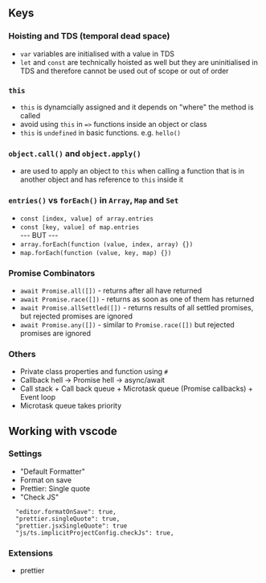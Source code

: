 ## Keys
### Hoisting and TDS (temporal dead space)
 - `var` variables are initialised with a value in TDS
 - `let` and `const` are technically hoisted as well but they are uninitialised in TDS and therefore cannot be used out of scope or out of order
### `this`
 - `this` is dynamcially assigned and it depends on "where" the method is called
 - avoid using `this` in `=>` functions inside an object or class
 - `this` is `undefined` in basic functions. e.g. `hello()`
### `object.call()` and `object.apply()`
 - are used to apply an object to `this` when calling a function that is in another object and has reference to `this` inside it 
### `entries()` vs `forEach()` in `Array`, `Map` and `Set`
 - `const [index, value] of array.entries`
 - `const [key, value] of map.entries` \
--- BUT ---
 - `array.forEach(function (value, index, array) {})`
 - `map.forEach(function (value, key, map) {})`
### Promise Combinators
 -  `await Promise.all([])` - returns after all have returned
 -  `await Promise.race([])` - returns as soon as one of them has returned
 -  `await Promise.allSettled([])` - returns results of all settled promises, but rejected promises are ignored
 -  `await Promise.any([])` - similar to `Promise.race([])` but rejected promises are ignored
### Others
 - Private class properties and function using `#`
 - Callback hell -> Promise hell -> async/await
 - Call stack + Call back queue + Microtask queue (Promise callbacks) + Event loop
  -   Microtask queue takes priority


## Working with vscode

### Settings
 - "Default Formatter"
 - Format on save
 - Prettier: Single quote
 - "Check JS"

``` 
  "editor.formatOnSave": true,
  "prettier.singleQuote": true,
  "prettier.jsxSingleQuote": true
  "js/ts.implicitProjectConfig.checkJs": true,
```

### Extensions
 - prettier
